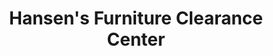 ---
title: "Hansen's Furniture Clearance Center"
url: /mount-vernon/hansens-furniture-clearance-center/
shop: Möbel
---